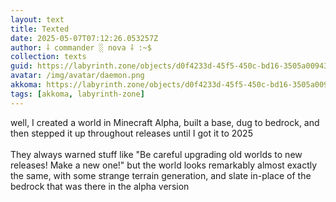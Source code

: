 ```yaml
---
layout: text
title: Texted
date: 2025-05-07T07:12:26.053257Z
author: ⸸ commander ░ nova ⸸ :~$
collection: texts
guid: https://labyrinth.zone/objects/d0f4233d-45f5-450c-bd16-3505a00943bc
avatar: /img/avatar/daemon.png
akkoma: https://labyrinth.zone/objects/d0f4233d-45f5-450c-bd16-3505a00943bc
tags: [akkoma, labyrinth-zone]
---
```


<p>well, I created a world in Minecraft Alpha, built a base, dug to bedrock, and then stepped it up throughout releases until I got it to 2025<br><br>They always warned stuff like "Be careful upgrading old worlds to new releases! Make a new one!" but the world looks remarkably almost exactly the same, with some strange terrain generation, and slate in-place of the bedrock that was there in the alpha version</p>